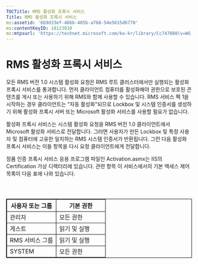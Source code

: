 ```yaml
---
TOCTitle: RMS 활성화 프록시 서비스
Title: RMS 활성화 프록시 서비스
ms:assetid: '6b9d33ef-466b-405b-a768-54e5615d6770'
ms:contentKeyID: 18123010
ms:mtpsurl: 'https://technet.microsoft.com/ko-kr/library/Cc747608(v=WS.10)'
---
```


RMS 활성화 프록시 서비스
========================

모든 RMS 버전 1.0 시스템 활성화 요청은 RMS 루트 클러스터에서만 실행되는 활성화 프록시 서비스를 통과합니다. 먼저 클라이언트 컴퓨터를 활성화해야 권한으로 보호된 콘텐츠를 게시 또는 사용하기 위해 RMS와 함께 사용할 수 있습니다. RMS 서비스 팩 1을 시작하는 경우 클라이언트는 “자동 활성화"되므로 Lockbox 및 시스템 인증서를 생성하기 위해 활성화 프록시 서버 또는 Microsoft 활성화 서비스를 사용할 필요가 없습니다.

활성화 프록시 서비스는 시스템 활성화 요청을 RMS 버전 1.0 클라이언트에서 Microsoft 활성화 서비스로 전달합니다. 그러면 사용자가 만든 Lockbox 및 특정 사용자 및 컴퓨터에 고유한 일치하는 RMS 시스템 인증서가 반환됩니다. 그런 다음 활성화 프록시 서비스는 이들 항목을 다시 요청 클라이언트에게 전달합니다.

정품 인증 프록시 서비스 응용 프로그램 파일인 Activation.asmx는 IIS의 Certification 가상 디렉터리에 있습니다. 관련 항목 이 서비스에서의 기본 액세스 제어 목록이 다음 표에 나와 있습니다.

###  

 
<table style="border:1px solid black;">
<colgroup>
<col width="50%" />
<col width="50%" />
</colgroup>
<thead>
<tr class="header">
<th style="border:1px solid black;" >사용자 또는 그룹</th>
<th style="border:1px solid black;" >기본 권한</th>
</tr>
</thead>
<tbody>
<tr class="odd">
<td style="border:1px solid black;">관리자</td>
<td style="border:1px solid black;">모든 권한</td>
</tr>
<tr class="even">
<td style="border:1px solid black;">게스트</td>
<td style="border:1px solid black;">읽기 및 실행</td>
</tr>
<tr class="odd">
<td style="border:1px solid black;">RMS 서비스 그룹</td>
<td style="border:1px solid black;">읽기 및 실행</td>
</tr>
<tr class="even">
<td style="border:1px solid black;">SYSTEM</td>
<td style="border:1px solid black;">모든 권한</td>
</tr>
</tbody>
</table>
